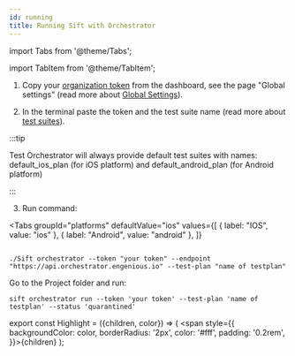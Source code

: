 ```yaml
---
id: running
title: Running Sift with Orchestrator
---
```


import Tabs from '@theme/Tabs';

import TabItem from '@theme/TabItem';

1. Copy your [organization token](/settings/#token) from the dashboard, see the page "Global settings" (read more about [Global Settings](/settings/)).

2. In the terminal paste the token and the test suite name (read more about [test suites](/test-plans/)).

:::tip

Test Orchestrator will always provide default test suites with names: default_ios_plan (for iOS platform) and default_android_plan (for Android platform)

:::

3. Run command:

<Tabs
  groupId="platforms"
  defaultValue="ios"
  values={[
    { label: "IOS", value: "ios" },
    { label: "Android", value: "android" },
  ]}
>
  <TabItem value="ios">

  ```

  ./Sift orchestrator --token "your token" --endpoint "https://api.orchestrator.engenious.io" --test-plan "name of testplan"

  ```
  </TabItem>
  <TabItem value="android">

  Go to the Project folder and run:

  ```
  sift orchestrator run --token 'your token' --test-plan 'name of testplan' --status 'quarantined' 
  ```
  </TabItem>
</Tabs>

export const Highlight = ({children, color}) => ( <span style={{
      backgroundColor: color,
      borderRadius: '2px',
      color: '#fff',
      padding: '0.2rem',
    }}>{children}</span> );
